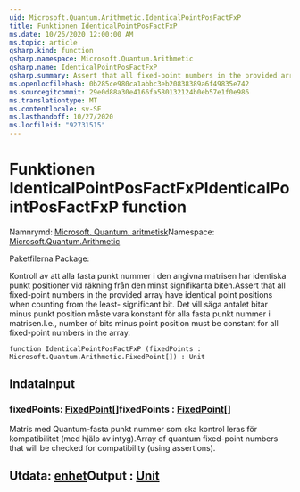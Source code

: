 ```yaml
---
uid: Microsoft.Quantum.Arithmetic.IdenticalPointPosFactFxP
title: Funktionen IdenticalPointPosFactFxP
ms.date: 10/26/2020 12:00:00 AM
ms.topic: article
qsharp.kind: function
qsharp.namespace: Microsoft.Quantum.Arithmetic
qsharp.name: IdenticalPointPosFactFxP
qsharp.summary: Assert that all fixed-point numbers in the provided array have identical point positions when counting from the least- significant bit. I.e., number of bits minus point position must be constant for all fixed-point numbers in the array.
ms.openlocfilehash: 0b285ce980ca1abbc3eb20838389a6f49835e742
ms.sourcegitcommit: 29e0d88a30e4166fa580132124b0eb57e1f0e986
ms.translationtype: MT
ms.contentlocale: sv-SE
ms.lasthandoff: 10/27/2020
ms.locfileid: "92731515"
---
```

# <a name="identicalpointposfactfxp-function"></a><span data-ttu-id="e09a5-102">Funktionen IdenticalPointPosFactFxP</span><span class="sxs-lookup"><span data-stu-id="e09a5-102">IdenticalPointPosFactFxP function</span></span>

<span data-ttu-id="e09a5-103">Namnrymd: [Microsoft. Quantum. aritmetisk](xref:Microsoft.Quantum.Arithmetic)</span><span class="sxs-lookup"><span data-stu-id="e09a5-103">Namespace: [Microsoft.Quantum.Arithmetic](xref:Microsoft.Quantum.Arithmetic)</span></span>

<span data-ttu-id="e09a5-104">Paketfilerna [](https://nuget.org/packages/)</span><span class="sxs-lookup"><span data-stu-id="e09a5-104">Package: [](https://nuget.org/packages/)</span></span>


<span data-ttu-id="e09a5-105">Kontroll av att alla fasta punkt nummer i den angivna matrisen har identiska punkt positioner vid räkning från den minst signifikanta biten.</span><span class="sxs-lookup"><span data-stu-id="e09a5-105">Assert that all fixed-point numbers in the provided array have identical point positions when counting from the least- significant bit.</span></span> <span data-ttu-id="e09a5-106">Det vill säga antalet bitar minus punkt position måste vara konstant för alla fasta punkt nummer i matrisen.</span><span class="sxs-lookup"><span data-stu-id="e09a5-106">I.e., number of bits minus point position must be constant for all fixed-point numbers in the array.</span></span>

```qsharp
function IdenticalPointPosFactFxP (fixedPoints : Microsoft.Quantum.Arithmetic.FixedPoint[]) : Unit
```


## <a name="input"></a><span data-ttu-id="e09a5-107">Indata</span><span class="sxs-lookup"><span data-stu-id="e09a5-107">Input</span></span>

### <a name="fixedpoints--fixedpoint"></a><span data-ttu-id="e09a5-108">fixedPoints: [FixedPoint](xref:Microsoft.Quantum.Arithmetic.FixedPoint)[]</span><span class="sxs-lookup"><span data-stu-id="e09a5-108">fixedPoints : [FixedPoint](xref:Microsoft.Quantum.Arithmetic.FixedPoint)[]</span></span>

<span data-ttu-id="e09a5-109">Matris med Quantum-fasta punkt nummer som ska kontrol leras för kompatibilitet (med hjälp av intyg).</span><span class="sxs-lookup"><span data-stu-id="e09a5-109">Array of quantum fixed-point numbers that will be checked for compatibility (using assertions).</span></span>



## <a name="output--unit"></a><span data-ttu-id="e09a5-110">Utdata: [enhet](xref:microsoft.quantum.lang-ref.unit)</span><span class="sxs-lookup"><span data-stu-id="e09a5-110">Output : [Unit](xref:microsoft.quantum.lang-ref.unit)</span></span>

